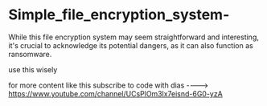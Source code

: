 # Simple_file_encryption_system-
While this file encryption system may seem straightforward and interesting, it's crucial to acknowledge its potential dangers, as it can also function as ransomware.

use this wisely 

for more content like this subscribe to code with dias  ----> https://www.youtube.com/channel/UCsPlOm3lx7eisnd-6G0-yzA 
